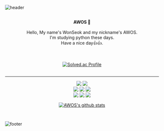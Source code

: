 ![header](https://capsule-render.vercel.app/api?type=waving&&color=gradient&&height=130&section=header&fontSize=120)

<div align = "center">

<br/>
<strong>AWOS 🧐</strong><br><br>
Hello, My name's WonSeok and my nickname's AWOS.<br>
I'm studying python these days.<br>
Have a nice day👍👍.

<br/><br/>
[![Solved.ac Profile](http://mazassumnida.wtf/api/v2/generate_badge?boj=awos)](https://solved.ac/awos/)
<br/><br/>
<hr/>

<img src="https://img.shields.io/badge/Python-3776AB?style=flat-square&logo=Python&logoColor=white"/>
<img src="https://img.shields.io/badge/HTML-E34F26?style=flat-square&logo=HTML5&logoColor=white"/><br>
<img src="https://img.shields.io/badge/CSS-1572B6?style=flat-square&logo=CSS3&logoColor=white"/>
<img src="https://img.shields.io/badge/Java-007396?style=flat-square&logo=Java&logoColor=white"/>
<img src="https://img.shields.io/badge/Bootstrap-7952B3?style=flat-square&logo=Bootstrap&logoColor=white"/><br>
<img src="https://img.shields.io/badge/Django-092E20?style=flat-square&logo=Django&logoColor=white"/>
<img src="https://img.shields.io/badge/SpringBoot-6DB33F?style=flat-square&logo=SpringBoot&logoColor=white"/>
<img src=”https://img.shields.io/badge/Linux-FCC624?style=flat-square&logo=Linux&logoColor=white"/><br>

[![AWOS's github stats](https://github-readme-stats.vercel.app/api?username=A-WOS)](https://github.com/anuraghazra/github-readme-stats)
</div>

<br/>

![footer](https://capsule-render.vercel.app/api?type=waving&&color=gradient&&height=130&section=footer&fontSize=120)
